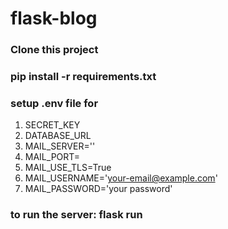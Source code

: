 # flask-blog


### Clone this project
### pip install -r requirements.txt
### setup .env file for
1. SECRET_KEY
2. DATABASE_URL
3. MAIL_SERVER=''
4. MAIL_PORT=
5. MAIL_USE_TLS=True
6. MAIL_USERNAME='your-email@example.com'
7. MAIL_PASSWORD='your password'
### to run the server: flask run
